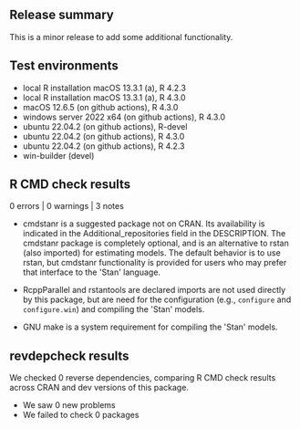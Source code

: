 ## Release summary

This is a minor release to add some additional functionality.

## Test environments

* local R installation macOS 13.3.1 (a), R 4.2.3
* local R installation macOS 13.3.1 (a), R 4.3.0
* macOS 12.6.5 (on github actions), R 4.3.0
* windows server 2022 x64 (on github actions), R 4.3.0
* ubuntu 22.04.2 (on github actions), R-devel
* ubuntu 22.04.2 (on github actions), R 4.3.0
* ubuntu 22.04.2 (on github actions), R 4.2.3
* win-builder (devel)

## R CMD check results

0 errors | 0 warnings | 3 notes

* cmdstanr is a suggested package not on CRAN. Its availability is indicated in the Additional_repositories field in the DESCRIPTION. The cmdstanr package is completely optional, and is an alternative to rstan (also imported) for estimating models. The default behavior is to use rstan, but cmdstanr functionality is provided for users who may prefer that interface to the 'Stan' language.

* RcppParallel and rstantools are declared imports are not used directly by this package, but are need for the configuration (e.g., `configure` and `configure.win`) and compiling the 'Stan' models.

* GNU make is a system requirement for compiling the 'Stan' models.

## revdepcheck results

We checked 0 reverse dependencies, comparing R CMD check results across CRAN and dev versions of this package.

 * We saw 0 new problems
 * We failed to check 0 packages

